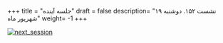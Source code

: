 +++
title = "جلسه آینده"
draft = false
description= "نشست ۱۵۲. دوشنبه ۱۹ شهریور ماه"
weight= -1
+++

[![next_session](../../img/next_session.png)](../../img/next_session.png)
